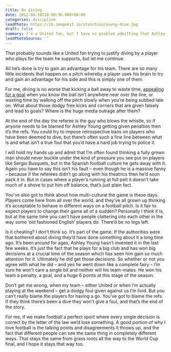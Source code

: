 ```yaml
---
title: On diving
date: 2012-04-18T10:00:36.000+00:00
categories: discipline
leadPhoto: https://ik.imagekit.io/stanchion/young-dive.jpg
draft: false
summary: I’m a United fan, but I have no problem admitting that Ashley Young dived (dove?) on Sunday to win a penalty and set us on the way to a crucial win against Villa. I also have no problem admitting that I have no problem with diving.
leadPhotoSource: ''
---
```

That probably sounds like a United fan trying to justify diving by a player who plays for the team he supports, but let me continue.

All he’s done is try to gain an advantage for his team. There are so many little incidents that happen on a pitch whereby a player uses his brain to try and gain an advantage for his side and this is simply one of them.

For me, diving is no worse that kicking a ball away to waste time, [appealing for a goal](http://www.youtube.com/watch?v=cuKgHICgCRs) when you know the ball isn’t anywhere near over the line, or wasting time by walking off the pitch slowly when you’re being subbed late on. What about those dodgy free kicks and corners that are given falsely and lead to goals? Where is the huge media outrage after them?

At the end of the day the referee is the guy who blows the whistle, so if anyone needs to be blamed for Ashley Young getting given penalties then it’s the refs. You could try to impose retrospective bans on players who have been deemed to dive, but there’s often such a fine line between what is and what isn’t a true foul that you’d have a hard job trying to police it.

I will hold my hands up and admit that I’m often found thinking a fully grown man should never buckle under the kind of pressure you see put on players like Sergio Busquets, but in the Spanish football culture he gets away with it. Again you have to say this isn’t his fault – even though he is a massive fanny – because if the referees didn’t go along with his theatrics then he’d soon pack it in. But in cases where a player’s running at full pelt it doesn’t take much of a shove to put him off balance, that’s just plain fact.

You’ve also got to think about how multi-cultural the game is these days. Players come here from all over the world, and they’ve all grown up thinking it’s acceptable to behave in different ways on a football pitch. Is it fair to expect players to change their game all of a sudden? Personally I think it is, but at the same time you can’t have people clattering into each other in the way some ‘old fashioned English’ players do. There’d be no legs left.

Is it cheating? I don’t think so. It’s part of the game. If the authorities were that bothered about diving they’d have done something about it a long time ago. It’s been around for ages, Ashley Young hasn’t invented it in the last few weeks. It’s just the fact that he plays for a big club and has won big decisions at a crucial time of the season which has seen him gain so much attention for it. Ultimately he did get those decisions. So whether or not you agree with what he did – and yes he went down like a complete fairy – I’m sure he won’t care a single bit and neither will his team-mates. He won his team a penalty, a goal, and a huge 6 points at this stage of the season.

Don’t get me wrong, when my team – either United or when I’m actually playing at the weekend – get a dodgy foul given against us I’m livid. But you can’t really blame the players for having a go. You’ve got to blame the refs. If they think there’s been a dive they won’t give a foul, and that’s the end of the story.

For me, if we make football a perfect sport where every single decision is correct by the letter of the law we’d lose something. A good portion of why I love football is the talking points and disagreements it throws up, and the fact that different people can see the same thing in completely different ways. That stays the same from grass roots all the way to the World Cup final, and I hope it stays that way too.
